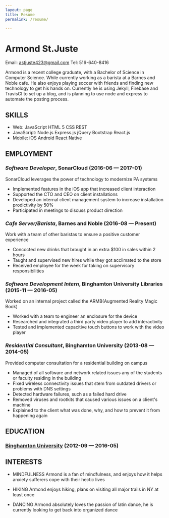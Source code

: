 ```yaml
---
layout: page
title: Resume
permalink: /resume/

---
```


Armond St.Juste
============
Email: astjuste423@gmail.com
Tel: 516-640-8416


Armond is a recent college graduate, with a Bachelor of Science in Computer Science. While currently working as a barista at a Barnes and Noble cafe. He also enjoys playing soccer with friends and finding new technology to get his hands on. Currently he is using Jekyll, Firebase and TravisCI to set up a blog, and is planning to use node and express to automate the posting process.

## SKILLS

  - Web: JavaScript HTML 5 CSS REST 
  - JavaScript: Node.js Express.js jQuery Bootstrap React.js 
  - Mobile: iOS Android React Native 

## EMPLOYMENT

### *Software Developer*, SonarCloud (2016-06 — 2017-01)

SonarCloud leverages the power of technology to modernize PA systems
  - Implemented features in the iOS app that increased client interaction
  - Supported the CTO and CEO on client installations
  - Developed an internal client management system to increase installation prodictivity by 50%
  - Participated in meetings to discuss product direction

### *Cafe Server/Barista*, Barnes and Noble (2016-08 — Present)

Work with a team of other baristas to ensure a positive customer experience
  - Concocted new drinks that brought in an extra $100 in sales within 2 hours
  - Taught and supervised new hires while they got acclimated to the store
  - Received employee for the week for taking on supervisory responsibilities

### *Software Development Intern*, Binghamton University Libraries (2015-11 — 2016-05)

Worked on an internal project called the ARMB(Augmented Reality Magic Book)
  - Worked with a team to engineer an enclosure for the device
  - Researched and integrated a third party video player to add interactivity
  - Tested and implemented capacitive touch buttons to work with the video player

### *Residential Consultant*, Binghamton University (2013-08 — 2014-05)

Provided computer consultation for a residential building on campus
  - Managed of all software and network related issues any of the students or faculty residing in the building
  - Fixed wireless connectivity issues that stem from outdated drivers or problems with DNS settings
  - Detected hardware failures, such as a failed hard drive
  - Removed viruses and rootkits that caused various issues on a client's machine
  - Explained to the client what was done, why, and how to prevent it from happening again




## EDUCATION

### [Binghamton University](https://www.binghamton.edu/) (2012-09 — 2016-05)












## INTERESTS

- MINDFULNESS
Armond is a fan of mindfulness, and enjoys how it helps anxiety sufferers cope with their hectic lives 

- HIKING
Armond enjoys hiking, plans on visiting all major trails in NY at least once

- DANCING
Armond absolutely loves the passion of latin dance, he is currently looking to get back into organized dance


